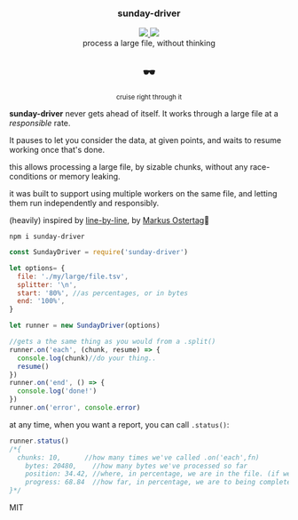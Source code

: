 <div align="center">
	<h3>sunday-driver</h3>
	<a href="https://npmjs.org/package/sunday-driver">
		<img src="https://img.shields.io/npm/v/sunday-driver.svg?style=flat-square" />
	</a>
  <a href="https://www.codacy.com/app/spencerkelly86/sunday-driver">
    <img src="https://api.codacy.com/project/badge/grade/1b0f3874f43f4b8c87ac855bb69bca8f" />
  </a>
	<div>process a large file, without thinking</div>
</div>
<p></p>

<div align="center">
	<h2>🕶️</h2>
  <div><sup>cruise right through it</sup></div>
</div>

**sunday-driver** never gets ahead of itself. It works through a large file at a *responsible* rate.

It pauses to let you consider the data, at given points, and waits to resume working once that's done.

this allows processing a large file, by sizable chunks, without any race-conditions or memory leaking.

it was built to support using multiple workers on the same file, and letting them run independently and responsibly.

(heavily) inspired by [line-by-line](https://github.com/Osterjour/line-by-line), by [Markus Ostertag](https://github.com/Osterjour)🙏

`npm i sunday-driver`

```js
const SundayDriver = require('sunday-driver')

let options= {
  file: './my/large/file.tsv',
  splitter: '\n',
  start: '80%', //as percentages, or in bytes
  end: '100%',
}

let runner = new SundayDriver(options)

//gets a the same thing as you would from a .split()
runner.on('each', (chunk, resume) => {
  console.log(chunk)//do your thing..
  resume()
})
runner.on('end', () => {
  console.log('done!')
})
runner.on('error', console.error)
```

at any time, when you want a report, you can call `.status()`:
```js
runner.status()
/*{
  chunks: 10,      //how many times we've called .on('each',fn)
	bytes: 20480,    //how many bytes we've processed so far
	position: 34.42, //where, in percentage, we are in the file. (if we didn't start at the top!)
	progress: 68.84  //how far, in percentage, we are to being complete
}*/
```

MIT
